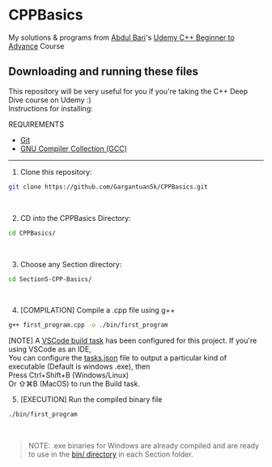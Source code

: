 ﻿# CPPBasics

My solutions & programs from <a href="https://github.com/mohammedabdulbari/">Abdul Bari</a>'s <a href="https://www.udemy.com/course/cpp-deep-dive/">Udemy C++ Beginner to Advance</a> Course

## Downloading and running these files
This repository will be very useful for you if you're taking the C++ Deep Dive course on Udemy :)<br />
Instructions for installing:<br />

REQUIREMENTS <br />
* <a href="https://git-scm.org/download">Git</a></li>
* <a href="https://sourceforge.net/projects/mingw/">GNU Compiler Collection (GCC)</a></li>
</ol>

<hr>

1. Clone this repository:
```sh
git clone https://github.com/Gargantuan5k/CPPBasics.git
```
<br />

2. CD into the CPPBasics Directory:
```sh
cd CPPBasics/
```
<br />

3. Choose any Section directory:
```sh
cd Section5-CPP-Basics/
```
<br />

4. [COMPILATION] Compile a .cpp file using g++
```sh
g++ first_program.cpp -o ./bin/first_program
``` 
[NOTE] A <a href="https://github.com/Gargantuan5k/CPPBasics/tree/master/.vscode/tasks.json">VSCode build task</a> has been configured for this project. If you're using VSCode as an IDE, <br />
You can configure the <a href="https://github.com/Gargantuan5k/CPPBasics/tree/master/.vscode/tasks.json">tasks.json</a> file to output a particular kind of executable (Default is windows .exe), then<br /> 
Press <kb>Ctrl</kb>+<kb>Shift</kb>+<kb>B</kb> (Windows/Linux)<br />
Or <kb>⇧</kb><kb>⌘</kb>B</kb> (MacOS) to run the Build task.
<br />

5. [EXECUTION] Run the compiled binary file
```sh
./bin/first_program
```
<br />

> NOTE: .exe binaries for Windows are already compiled and are ready to use in the <a href="https://github.com/Gargantuan5k/CPPBasics/tree/master/Section5-CPP-Basics/bin">bin/ directory</a> in each Section folder.
